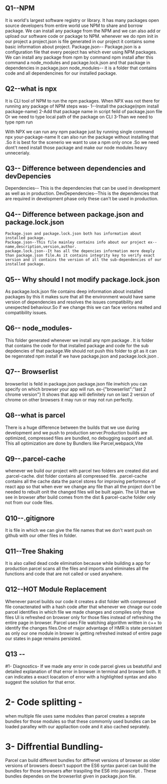 ## Q1--NPM
It is world's largest software registry or library. It has many packages open source developers from entire world use NPM to share and borrow package.
We can install any package from the NPM and we can also add or upload our software code or package to NPM.
whenever we do npm init in our project a project.json is file generated in our project it contains some basic information about project.
Package.json-- Package.json is a configuration file that every peoject has which ever using NPM packages.
We can install any package from npm by command npm install <package-name> after this command a node_modules and package.lock.json and that package in dependencies in package.json
node_modules-- it is a folder that contains code and all dependencines for our installed package.

## Q2--what is npx
It is CLI tool of NPM to run the npm packages.
When NPX was not there for running any package of NPM steps was-
1--Install the package(npm install package-name)
2-Add that package name in script feild of package.json file Or we need to type local path of the package on CLI
3-Than we need to type npm run <package-name>

With NPX we can run any npm package just by running single command 
   npx your-package-name
It can also run the package without installing that .So it is best for the scenerio we want to use a npm only once .So we need dont't need install those package and make our node modules heavy unnecerialy.

## Q3-- Difference between dependencies and devDepencies
Dependencies-- This is the dependencies that can be used in development as well as in production.
DevDependencies--This is the dependencies that are required in development phase only these can't be used in production.


## Q4-- Difference between package.json and package.lock.json
    Package.json and package.lock.json both has information about installed package.
    Package.json--This file mainley contains info about our project ex--name,description,version,author.
    package.lock.json--It has all the depencies information more deeply than package.json file.As it contains integrity key to verify exact version and it contains the version of all the sub-dependencies of our installed package.

## Q5-- Why should I not modify package.lock.json
As package.lock.json file contains deep information about installed packages by this it makes sure that all the environment would have same version of dependencies and resolves the issues compatibility and unexpected behaviour.So if we change this we can face verions realted and compatibility issues.

## Q6-- node_modules-
This folder generated whenever we install any npm package . It is folder that contains the code for that  installed package and code for the sub depdencies of that package.We should not push this folder to git as it can be regenrated npm install  if we have package.json and package.lock.json .

## Q7--  Browserlist 
browserlist is feild in package.json package.json file inwhich you can specify on which browser your app will run. 
ex-{"browserlist":"last 2 chrome version"}
It shows that app will definitely run on last 2 version of chrome on other browsers it may run or may not run perfectly.

## Q8--what is parcel
There is a huge difference between the builds that we use during development and we push to production server.Production builds are optimized, compressed files are bundled, no debugging support and all. This all optimization are done by Bundlers like Parcel,webpack,Vite

## Q9--.parcel-cache
whenever we build our project with parcel two folders are created dist and .parcel-cache. dist folder contains all compressed file. .parcel-cache contains  all the cache data the parcel stores for improving performnce of react app so that when ever we change any file than all the project don't be needed to rebuilt onlt the changed files will be built again.
The UI that we see in browser after build comes from the dist & parcel-cache folder only not from our code files.

## Q10--.gitignore
It is file in which we can give the file names that we don't want push on github with our other files in folder.

## Q11--Tree Shaking
It is also called dead code elimination because while building a app for production parcel scans all the files and imports and eliminates all the functions and code that are not called or used anywhere.

## Q12--HOT Module Replacement
Whenever parcel builds our code it creates a dist folder with compressed file conactenated with a hash code after that whenever we chnage our code parcel identifies in which file we made changes and compiles only those files UI is refreshed on browser only for those files instead of refreshing the entire page in browser. Parcel uses File watching algorithm written in c++ to identify the changes files.One of major advantage of HMR is state persistant as only our one module in brower is getting refreshed instead of entire page our states in page remains persisted.

## Q13 --
#1- Diagnostics- 
                    If we made any error in code parcel gives us beatutiful and detailed explanation of that error in browser in terminal and browser both. It can indicates a exact loacation of error with a highlighted syntax and also suggest the solution for that error.

# 2- Code splitting -
 when multiple file uses same modules than parcel creates a seprate bundles for those modules so that these commomly used bundles can be loaded paralley with our appliaction code and it also cached seprately.

# 3- Diffrential Bundling- 
Parcel can build different bundles for diffrenet versions of browser as older versions of browsers doesn't support the ES6 syntax parcel can build the bundles for those browsers after traspiling the ES6 into javascript . These bundles dependes on the browserlist given in package.json file.



